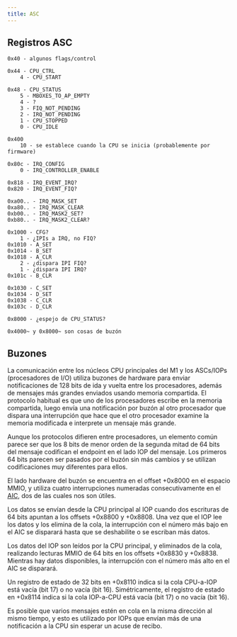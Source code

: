 ```yaml
---
title: ASC
---
```


## Registros ASC

```
0x40 - algunos flags/control

0x44 - CPU_CTRL
    4 - CPU_START

0x48 - CPU_STATUS
    5 - MBOXES_TO_AP_EMPTY
    4 - ?
    3 - FIQ_NOT_PENDING
    2 - IRQ_NOT_PENDING
    1 - CPU_STOPPED
    0 - CPU_IDLE
    
0x400
    10 - se establece cuando la CPU se inicia (probablemente por firmware)
    
0x80c - IRQ_CONFIG
    0 - IRQ_CONTROLLER_ENABLE

0x818 - IRQ_EVENT_IRQ?
0x820 - IRQ_EVENT_FIQ?

0xa00.. - IRQ_MASK_SET
0xa80.. - IRQ_MASK_CLEAR
0xb00.. - IRQ_MASK2_SET?
0xb80.. - IRQ_MASK2_CLEAR?

0x1000 - CFG?
    1 - ¿IPIs a IRQ, no FIQ?
0x1010 - A_SET
0x1014 - B_SET
0x1018 - A_CLR
    2 - ¿dispara IPI FIQ?
    1 - ¿dispara IPI IRQ?
0x101c - B_CLR

0x1030 - C_SET
0x1034 - D_SET
0x1038 - C_CLR
0x103c - D_CLR

0x8000 - ¿espejo de CPU_STATUS?

0x4000~ y 0x8000~ son cosas de buzón
```

## Buzones

La comunicación entre los núcleos CPU principales del M1 y los ASCs/IOPs (procesadores de I/O) utiliza buzones de hardware para enviar notificaciones de 128 bits de ida y vuelta entre los procesadores, además de mensajes más grandes enviados usando memoria compartida. El protocolo habitual es que uno de los procesadores escribe en la memoria compartida, luego envía una notificación por buzón al otro procesador que dispara una interrupción que hace que el otro procesador examine la memoria modificada e interprete un mensaje más grande.

Aunque los protocolos difieren entre procesadores, un elemento común parece ser que los 8 bits de menor orden de la segunda mitad de 64 bits del mensaje codifican el endpoint en el lado IOP del mensaje. Los primeros 64 bits parecen ser pasados por el buzón sin más cambios y se utilizan codificaciones muy diferentes para ellos.

El lado hardware del buzón se encuentra en el offset +0x8000 en el espacio MMIO, y utiliza cuatro interrupciones numeradas consecutivamente en el [AIC](aic.md), dos de las cuales nos son útiles.

Los datos se envían desde la CPU principal al IOP cuando dos escrituras de 64 bits apuntan a los offsets +0x8800 y +0x8808. Una vez que el IOP lee los datos y los elimina de la cola, la interrupción con el número más bajo en el AIC se disparará hasta que se deshabilite o se escriban más datos.

Los datos del IOP son leídos por la CPU principal, y eliminados de la cola, realizando lecturas MMIO de 64 bits en los offsets +0x8830 y +0x8838. Mientras hay datos disponibles, la interrupción con el número más alto en el AIC se disparará.

Un registro de estado de 32 bits en +0x8110 indica si la cola CPU-a-IOP está vacía (bit 17) o no vacía (bit 16). Simétricamente, el registro de estado en +0x8114 indica si la cola IOP-a-CPU está vacía (bit 17) o no vacía (bit 16).

Es posible que varios mensajes estén en cola en la misma dirección al mismo tiempo, y esto es utilizado por IOPs que envían más de una notificación a la CPU sin esperar un acuse de recibo. 